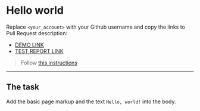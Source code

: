 # Hello world
Replace `<your_account>` with your Github username and copy the links to Pull Request description:
- [DEMO LINK](https://ArtemDzhereleiko.github.io/layout_hello-world/)
- [TEST REPORT LINK](https://ArtemDzhereleiko.github.io/layout_hello-world/report/html_report/)

> Follow [this instructions](https://github.com/mate-academy/layout_task-guideline#how-to-solve-the-layout-tasks-on-github)
___

## The task 
Add the basic page markup and the text `Hello, world!` into the body.

